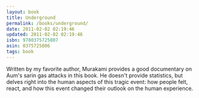 ```yaml
---
layout: book
title: Underground
permalink: /books/underground/
date: 2011-02-02 02:19:46
updated: 2011-02-02 02:19:46
isbn: 9780375725807
asin: 0375725806
tags: book
---
```

Written by my favorite author, Murakami provides a good documentary on Aum's
sarin gas attacks in this book. He doesn't provide statistics, but delves right
into the human aspects of this tragic event&colon; how people felt, react, and
how this event changed their outlook on the human experience.
